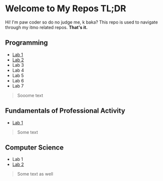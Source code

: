 # Welcome to My Repos TL;DR

Hi! I'm paw coder so do no judge me, k baka?
This repo is used to navigate through my itmo related repos. 
**That's it.**

## Programming

 - [Lab 1](https://github.com/isofinly/lab_1)
 - [Lab 2](https://github.com/isofinly/lab2)
 - Lab 3
 - Lab 4
 - Lab 5
 - Lab 6
 - Lab 7
 >Sooome text

## Fundamentals of Professional Activity

 - [Lab 1](https://github.com/isofinly/lab_0)

> Some text

## Computer Science

 - Lab 1
 - [Lab 2](https://github.com/isofinly/CS-lab-2)

> Some text as well


